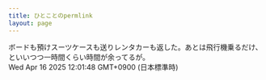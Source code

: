 ```yaml
---
title: ひとことのpermlink
layout: page
---
```

<div class="box" dt="1744772508147">
  ボードも預けスーツケースも送りレンタカーも返した。あとは飛行機乗るだけ、といいつつ一時間くらい時間が余ってるが。
  <div class="content is-small">Wed Apr 16 2025 12:01:48 GMT+0900 (日本標準時)</div>
</div>